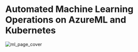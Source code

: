 # Automated Machine Learning Operations on AzureML and Kubernetes
![ml_page_cover](https://github.com/user-attachments/assets/f584496e-1782-49dc-a5eb-18cf34861f68)
